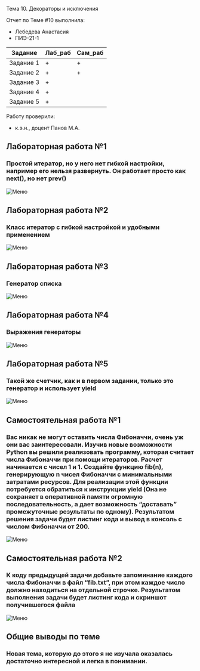Тема 10. Декораторы и исключения

Отчет по Теме #10 выполнила:
- Лебедева Анастасия
- ПИЭ-21-1

| Задание | Лаб_раб | Сам_раб |
| ------ | ------ | ------ |
| Задание 1 | + | + |
| Задание 2 | + | + |
| Задание 3 | + |   |
| Задание 4 | + |   |
| Задание 5 | + |   |

Работу проверили:
- к.э.н., доцент Панов М.А.

## Лабораторная работа №1
### Простой итератор, но у него нет гибкой настройки, например его нельзя развернуть. Он работает просто как next(), но нет prev()
![Меню](https://github.com/Nastya230404/Nastya/blob/Тема11/pic/lab1.png)

## Лабораторная работа №2
### Класс итератор с гибкой настройкой и удобными применением
![Меню](https://github.com/Nastya230404/Nastya/blob/Тема11/pic/lab2.png)

## Лабораторная работа №3
### Генератор списка
![Меню](https://github.com/Nastya230404/Nastya/blob/Тема11/pic/lab3.png)

## Лабораторная работа №4
### Выражения генераторы
![Меню](https://github.com/Nastya230404/Nastya/blob/Тема11/pic/lab4.png)

## Лабораторная работа №5
### Такой же счетчик, как и в первом задании, только это генератор и использует yield
![Меню](https://github.com/Nastya230404/Nastya/blob/Тема11/pic/lab5.png)

## Самостоятельная работа №1
### Вас никак не могут оставить числа Фибоначчи, очень уж они вас заинтересовали. Изучив новые возможности Python вы решили реализовать программу, которая считает числа Фибоначчи при помощи итераторов. Расчет начинается с чисел 1 и 1. Создайте функцию fib(n), генерирующую n чисел Фибоначчи с минимальными затратами ресурсов. Для реализации этой функции потребуется обратиться к инструкции yield (Она не сохраняет в оперативной памяти огромную последовательность, а дает возможность “доставать” промежуточные результаты по одному). Результатом решения задачи будет листинг кода и вывод в консоль с числом Фибоначчи от 200.
![Меню](https://github.com/Nastya230404/Nastya/blob/Тема10/pic/sam1.png)

## Самостоятельная работа №2
### К коду предыдущей задачи добавьте запоминание каждого числа Фибоначчи в файл “fib.txt”, при этом каждое число должно находиться на отдельной строчке. Результатом выполнения задачи будет листинг кода и скриншот получившегося файла
![Меню](https://github.com/Nastya230404/Nastya/blob/Тема10/pic/sam2.png)

## Общие выводы по теме
### Новая тема, которую до этого я не изучала оказалась достаточно интересной и легка в понимании.
